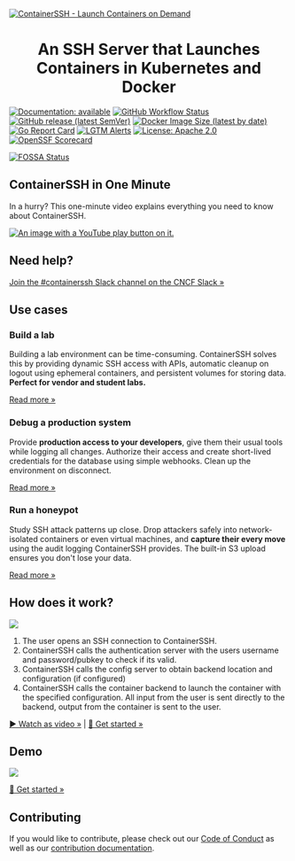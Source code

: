 [![ContainerSSH - Launch Containers on Demand](https://containerssh.github.io/images/logo-for-embedding.svg)](https://containerssh.io/)

<!--suppress HtmlDeprecatedAttribute -->
<h1 align="center">An SSH Server that Launches Containers in Kubernetes and Docker</h1>

[![Documentation: available](https://img.shields.io/badge/documentation-available-green?style=for-the-badge)](https://containerssh.io/)
[![GitHub Workflow Status](https://img.shields.io/github/workflow/status/containerssh/containerssh/goreleaser?style=for-the-badge)](https://github.com/containerssh/containerssh/actions)
[![GitHub release (latest SemVer)](https://img.shields.io/github/v/release/containerssh/containerssh?sort=semver&style=for-the-badge)](https://github.com/containerssh/containerssh/releases)
[![Docker Image Size (latest by date)](https://img.shields.io/docker/image-size/containerssh/containerssh?style=for-the-badge)](http://hub.docker.com/r/containerssh/containerssh)
[![Go Report Card](https://goreportcard.com/badge/github.com/containerssh/containerssh?style=for-the-badge)](https://goreportcard.com/report/github.com/containerssh/containerssh)
[![LGTM Alerts](https://img.shields.io/lgtm/alerts/github/ContainerSSH/ContainerSSH?style=for-the-badge)](https://lgtm.com/projects/g/ContainerSSH/ContainerSSH/)
[![License: Apache 2.0](https://img.shields.io/github/license/ContainerSSH/ContainerSSH?style=for-the-badge)](LICENSE.md)
[![OpenSSF Scorecard](https://api.securityscorecards.dev/projects/github.com/aymaneamir/containertest/badge)](https://securityscorecards.dev/viewer/?uri=github.com/aymaneamir/containertest)


[![FOSSA Status](https://app.fossa.com/api/projects/git%2Bgithub.com%2FContainerSSH%2FContainerSSH.svg?type=shield&issueType=license)](https://app.fossa.com/projects/git%2Bgithub.com%2FContainerSSH%2FContainerSSH?ref=badge_shield&issueType=license)

## ContainerSSH in One Minute

In a hurry? This one-minute video explains everything you need to know about ContainerSSH.

[![An image with a YouTube play button on it.](https://containerssh.io/images/containerssh-intro-preview.png)](https://youtu.be/Cs9OrnPi2IM)

## Need help?

[Join the #containerssh Slack channel on the CNCF Slack »](https://communityinviter.com/apps/cloud-native/cncf)

## Use cases

### Build a lab

Building a lab environment can be time-consuming. ContainerSSH solves this by providing dynamic SSH access with APIs, automatic cleanup on logout using ephemeral containers, and persistent volumes for storing data. **Perfect for vendor and student labs.**

[Read more »](https://containerssh.io/usecases/lab/)

### Debug a production system

Provide **production access to your developers**, give them their usual tools while logging all changes. Authorize their access and create short-lived credentials for the database using simple webhooks. Clean up the environment on disconnect.

[Read more »](https://containerssh.io/usecases/debugging/)

### Run a honeypot

Study SSH attack patterns up close. Drop attackers safely into network-isolated containers or even virtual machines, and **capture their every move** using the audit logging ContainerSSH provides. The built-in S3 upload ensures you don't lose your data.

[Read more »](https://containerssh.io/usecases/honeypots/)

## How does it work?

![](https://containerssh.io/images/architecture.svg)

1. The user opens an SSH connection to ContainerSSH.
2. ContainerSSH calls the authentication server with the users username and password/pubkey to check if its valid.
3. ContainerSSH calls the config server to obtain backend location and configuration (if configured)
4. ContainerSSH calls the container backend to launch the container with the
   specified configuration. All input from the user is sent directly to the backend, output from the container is sent
   to the user.

[▶️ Watch as video »](https://youtu.be/Cs9OrnPi2IM) | [🚀 Get started »](https://containerssh.io/quickstart/)

## Demo

![](https://containerssh.io/images/ssh-in-action.gif)

[🚀 Get started »](https://containerssh.io/quickstart/)

## Contributing

If you would like to contribute, please check out our [Code of Conduct](https://github.com/ContainerSSH/community/blob/main/CODE_OF_CONDUCT.md) as well as our [contribution documentation](https://containerssh.io/development/).
